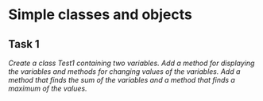 Simple classes and objects
=====

Task 1
-----
*Create a class Test1 containing two variables. Add a method for displaying the variables and methods for changing values of the variables. Add a method that finds the sum of the variables and a method that finds a maximum of the values.*

